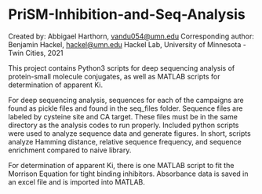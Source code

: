 # PriSM-Inhibition-and-Seq-Analysis

Created by: Abbigael Harthorn, vandu054@umn.edu
Corresponding author: Benjamin Hackel, hackel@umn.edu 
Hackel Lab, University of Minnesota - Twin Cities, 2021

This project contains Python3 scripts for deep sequencing analysis of protein-small molecule conjugates, as well as MATLAB scripts for determination of apparent Ki. 

For deep sequencing analysis, sequences for each of the campaigns are found as pickle files and found in the seq_files folder. Sequence files are labeled by cysteine site and CA target. These files must be in the same directory as the analysis codes to run properly. Included python scripts were used to analyze sequence data and generate figures. In short, scripts analyze Hamming distance, relative sequence frequency, and sequence enrichment compared to naive library.

For determination of apparent Ki, there is one MATLAB script to fit the Morrison Equation for tight binding inhibitors. Absorbance data is saved in an excel file and is imported into MATLAB.
